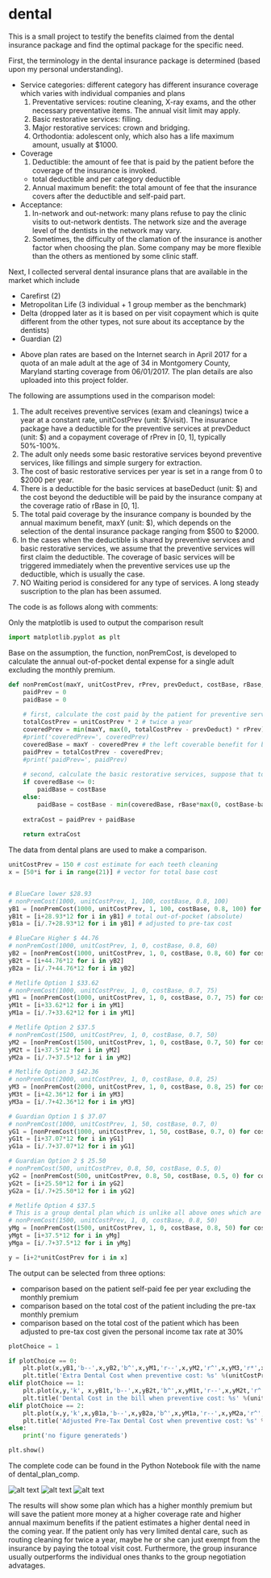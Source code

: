 # dental
This is a small project to testify the benefits claimed from the dental insurance package and find the optimal package for the specific need.

First, the terminology in the dental insurance package is determined (based upon my personal understanding). 
* Service categories: different category has different insurance coverage which varies with individual companies and plans
  1. Preventative services: routine cleaning, X-ray exams, and the other necessary preventative items. The annual visit limit may apply.
  2. Basic restorative services: filling.
  3. Major restorative services: crown and bridging.
  4. Orthodontia: adolescent only, which also has a life maximum amount, usually at \$1000.
* Coverage
  1. Deductible: the amount of fee that is paid by the patient before the coverage of the insurance is invoked.
    - total deductible and per category deductible
  2. Annual maximum benefit: the total amount of fee that the insurance covers after the deductible and self-paid part.
* Acceptance: 
  1. In-network and out-network: many plans refuse to pay the clinic visits to out-network dentists. The network size and the average level of the dentists in the network may vary.
  2. Sometimes, the difficulty of the clamation of the insurance is another factor when choosing the plan. Some company may be more flexible than the others as mentioned by some clinic staff.

Next, I collected serveral dental insurance plans that are available in the market which include
  * Carefirst (2)
  * Metropolitan Life (3 individual + 1 group member as the benchmark)
  * Delta (dropped later as it is based on per visit copayment which is quite different from the other types, not sure about its acceptance by the dentists) 
  * Guardian (2)
- Above plan rates are based on the Internet search in April 2017 for a quota of an male adult at the age of 34 in Montgomery County, Maryland starting coverage from 06/01/2017. The plan details are also uploaded into this project folder.

The following are assumptions used in the comparison model:
1) The adult receives preventive services (exam and cleanings) twice a year at a constant rate, unitCostPrev (unit: \$/visit). The insurance package have a deductible for the preventive services at prevDeduct (unit: \$) and a copayment coverage of rPrev in [0, 1], typically 50%-100%.
2) The adult only needs some basic restorative services beyond preventive services, like fillings and simple surgery for extraction.
3) The cost of basic restorative services per year is set in a range from 0 to \$2000 per year.
4) There is a deductible for the basic services at baseDeduct (unit: \$) and the cost beyond the deductible will be paid by the insurance company at the coverage ratio of rBase in [0, 1].
5) The total paid coverage by the insurance company is bounded by the annual maximum benefit, maxY (unit: \$), which depends on the selection of the dental insurance package ranging from $500 to $2000.
6) In the cases when the deductible is shared by preventive services and basic restorative services, we assume that the preventive services will first claim the deductible. The coverage of basic services will be triggered immediately  when the preventive services use up the deductible, which is usually the case.
7) NO Waiting period is considered for any type of services. A long steady suscription to the plan has been assumed. 

The code is as follows along with comments:

Only the matplotlib is used to output the comparison result
```python
import matplotlib.pyplot as plt
```

Base on the assumption, the function, nonPremCost, is developed to calculate the annual out-of-pocket dental expense for a single adult excluding the monthly premium.
```python
def nonPremCost(maxY, unitCostPrev, rPrev, prevDeduct, costBase, rBase, baseDeduct):
    paidPrev = 0
    paidBase = 0
    
    # first, calculate the cost paid by the patient for preventive services
    totalCostPrev = unitCostPrev * 2 # twice a year
    coveredPrev = min(maxY, max(0, totalCostPrev - prevDeduct) * rPrev) # the part covered by the insurance
    #print('coveredPrev=', coveredPrev)
    coveredBase = maxY - coveredPrev # the left coverable benefit for basic restorative services
    paidPrev = totalCostPrev - coveredPrev;
    #print('paidPrev=', paidPrev)
    
    # second, calculate the basic restorative services, suppose that total cost is costBase
    if coveredBase <= 0:
        paidBase = costBase
    else:
        paidBase = costBase - min(coveredBase, rBase*max(0, costBase-baseDeduct))
        
    extraCost = paidPrev + paidBase
    
    return extraCost  
```

The data from dental plans are used to make a comparison.
```python
unitCostPrev = 150 # cost estimate for each teeth cleaning
x = [50*i for i in range(21)] # vector for total base cost


# BlueCare lower $28.93
# nonPremCost(1000, unitCostPrev, 1, 100, costBase, 0.8, 100)
yB1 = [nonPremCost(1000, unitCostPrev, 1, 100, costBase, 0.8, 100) for costBase in x]
yB1t = [i+28.93*12 for i in yB1] # total out-of-pocket (absolute)
yB1a = [i/.7+28.93*12 for i in yB1] # adjusted to pre-tax cost

# BlueCare Higher $ 44.76
# nonPremCost(1000, unitCostPrev, 1, 0, costBase, 0.8, 60)
yB2 = [nonPremCost(1000, unitCostPrev, 1, 0, costBase, 0.8, 60) for costBase in x]
yB2t = [i+44.76*12 for i in yB2]
yB2a = [i/.7+44.76*12 for i in yB2]

# Metlife Option 1 $33.62
# nonPremCost(1000, unitCostPrev, 1, 0, costBase, 0.7, 75)
yM1 = [nonPremCost(1000, unitCostPrev, 1, 0, costBase, 0.7, 75) for costBase in x]
yM1t = [i+33.62*12 for i in yM1]
yM1a = [i/.7+33.62*12 for i in yM1]

# Metlife Option 2 $37.5
# nonPremCost(1500, unitCostPrev, 1, 0, costBase, 0.7, 50)
yM2 = [nonPremCost(1500, unitCostPrev, 1, 0, costBase, 0.7, 50) for costBase in x]
yM2t = [i+37.5*12 for i in yM2]
yM2a = [i/.7+37.5*12 for i in yM2]

# Metlife Option 3 $42.36
# nonPremCost(2000, unitCostPrev, 1, 0, costBase, 0.8, 25)
yM3 = [nonPremCost(2000, unitCostPrev, 1, 0, costBase, 0.8, 25) for costBase in x]
yM3t = [i+42.36*12 for i in yM3]
yM3a = [i/.7+42.36*12 for i in yM3]

# Guardian Option 1 $ 37.07
# nonPremCost(1000, unitCostPrev, 1, 50, costBase, 0.7, 0)
yG1 = [nonPremCost(1000, unitCostPrev, 1, 50, costBase, 0.7, 0) for costBase in x]
yG1t = [i+37.07*12 for i in yG1]
yG1a = [i/.7+37.07*12 for i in yG1]

# Guardian Option 2 $ 25.50
# nonPremCost(500, unitCostPrev, 0.8, 50, costBase, 0.5, 0)
yG2 = [nonPremCost(500, unitCostPrev, 0.8, 50, costBase, 0.5, 0) for costBase in x]
yG2t = [i+25.50*12 for i in yG2]
yG2a = [i/.7+25.50*12 for i in yG2]

# Metlife Option 4 $37.5
# This is a group dental plan which is unlike all above ones which are sold for individual members.
# nonPremCost(1500, unitCostPrev, 1, 0, costBase, 0.8, 50)
yMg = [nonPremCost(1500, unitCostPrev, 1, 0, costBase, 0.8, 50) for costBase in x]
yMgt = [i+37.5*12 for i in yMg]
yMga = [i/.7+37.5*12 for i in yMg]

y = [i+2*unitCostPrev for i in x]
```

The output can be selected from three options:
* comparison based on the patient self-paid fee per year excluding the monthly premium
* comparison based on the total cost of the patient including the pre-tax monthly premium
* comparison based on the total cost of the patient which has been adjusted to pre-tax cost given the personal income tax rate at 30%
```python
plotChoice = 1

if plotChoice == 0:
    plt.plot(x,yB1,'b--',x,yB2,'b^',x,yM1,'r--',x,yM2,'r^',x,yM3,'r*',x,yG1,'g--', x,yG2,'g^', x, yMg, 'ro')
    plt.title('Extra Dental Cost when preventive cost: %s' %(unitCostPrev*2))
elif plotChoice == 1:
    plt.plot(x,y,'k', x,yB1t,'b--',x,yB2t,'b^',x,yM1t,'r--',x,yM2t,'r^',x,yM3t,'r*',x,yG1t,'g--', x,yG2t,'g^')
    plt.title('Dental Cost in the bill when preventive cost: %s' %(unitCostPrev*2))
elif plotChoice == 2:
    plt.plot(x,y,'k',x,yB1a,'b--',x,yB2a,'b^',x,yM1a,'r--',x,yM2a,'r^',x,yM3a,'r*',x,yG1a,'g--', x,yG2a,'g^', x, yMga, 'ro')
    plt.title('Adjusted Pre-Tax Dental Cost when preventive cost: %s' %(unitCostPrev*2))
else:
    print('no figure generateds')

plt.show()
```
The complete code can be found in the Python Notebook file with the name of dental_plan_comp.

![alt text](https://github.com/ykLIU1982/dental/blob/master/figure_1-0.png "Total cost as shown in Option 0")
![alt text](https://github.com/ykLIU1982/dental/blob/master/figure_1-1.png "Total cost as shown in Option 1")
![alt text](https://github.com/ykLIU1982/dental/blob/master/figure_1-2.png "Total cost as shown in Option 2")

The results will show some plan which has a higher monthly premium but will save the patient more money at a higher coverage rate and higher annual maximum benefits if the patient estimates a higher dental need in the coming year. If the patient only has very limited dental care, such as routing cleaning for twice a year, maybe he or she can just exempt from the insurance by paying the totoal visit cost. Furthermore, the group insurance usually outperforms the individual ones thanks to the group negotiation advatages. 

